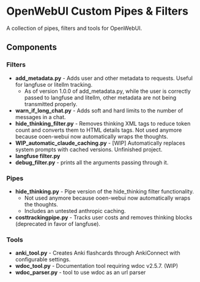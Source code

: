 # OpenWebUI Custom Pipes & Filters

A collection of pipes, filters and tools for OpenWebUI.

## Components

### Filters

- **add_metadata.py** - Adds user and other metadata to requests. Useful for langfuse or litellm tracking.
    * As of version 1.0.0 of add_metadata.py, while the user is correctly passed to langfuse and litellm, other metadata are not being transmitted properly.
- **warn_if_long_chat.py** - Adds soft and hard limits to the number of messages in a chat.
- **hide_thinking_filter.py** - Removes thinking XML tags to reduce token count and converts them to HTML details tags. Not used anymore because ooen-webui now automatically wraps the thoughts.
- **WIP_automatic_claude_caching.py**  - [WIP] Automatically replaces system prompts with cached versions. Unfinished project.
- **langfuse filter.py**
- **debug_filter.py** - prints all the arguments passing through it.

### Pipes

- **hide_thinking.py** - Pipe version of the hide_thinking filter functionality.
    - Not used anymore because ooen-webui now automatically wraps the thoughts.
    - Includes an untested anthropic caching.
- **costtrackingpipe.py** - Tracks user costs and removes thinking blocks (deprecated in favor of langfuse).

### Tools

- **anki_tool.py** - Creates Anki flashcards through AnkiConnect with configurable settings.
- **wdoc_tool.py** - Documentation tool requiring wdoc v2.5.7. (WIP)
- **wdoc_parser.py** - tool to use wdoc as an url parser
